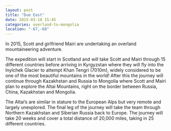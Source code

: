 ```yaml
---
layout: post
title: "Due East"
date: 2015-03-18 15:45
categories: overland-to-mongolia
location: "-67,-68"
---
```


In 2015, Scott and girlfriend Mairi are undertaking an overland mountaineering adventure.

The expedition will start in Scotland and will take Scott and Mairi through 15 different countries before arriving in Kyrgyzstan where they will fly into the Inylchek Glacier to attempt Khan Tengri (7010m), widely considered to be one of the most beautiful mountains in the world! After this the journey will continue through Kazakhstan and Russia to Mongolia where Scott and Mairi plan to explore the Altai Mountains, right on the border between Russia, China, Kazakhstan and Mongolia.

The Altai’s are similar in stature to the European Alps but very remote and largely unexplored. The final leg of the journey will take the team through Northern Kazakhstan and Siberian Russia back to Europe. The journey will take 20 weeks and cover a total distance of 20,000 miles, taking in 25 different countries.
